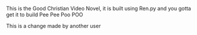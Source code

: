 This is the Good Christian Video Novel, it is built using Ren.py and you gotta get it to build
Pee Pee Poo POO

This is a change made by another user